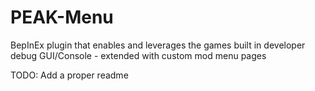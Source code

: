 # PEAK-Menu
BepInEx plugin that enables and leverages the games built in developer debug GUI/Console - extended with custom mod menu pages

TODO: Add a proper readme
